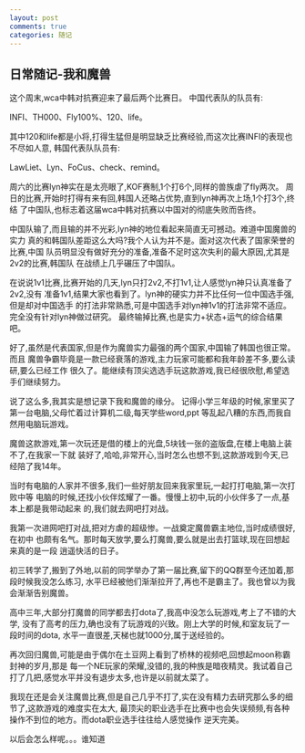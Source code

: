 ```yaml
---
layout: post
comments: true
categories: 随记
---
```


## 日常随记-我和魔兽

这个周末,wca中韩对抗赛迎来了最后两个比赛日。
中国代表队的队员有:

INFI、TH000、Fly100%、120、life。


其中120和life都是小将,打得生猛但是明显缺乏比赛经验,而这次比赛INFI的表现也不尽如人意,
韩国代表队队员有:

LawLiet、Lyn、FoCus、check、remind。

周六的比赛lyn神实在是太亮眼了,KOF赛制,1个打6个,同样的兽族虐了fly两次。
周日的比赛,开始时打得有来有回,韩国人还略占优势,直到lyn神再次上场,1个打3个,终结
了中国队,也标志着这届wca中韩对抗赛以中国对的彻底失败而告终。

中国队输了,而且输的并不光彩,lyn神的地位看起来简直无可撼动。难道中国魔兽的实力
真的和韩国队差距这么大吗?我个人认为并不是。面对这次代表了国家荣誉的比赛,中国
队员明显没有做好充分的准备,准备不足时这次失利的最大原因,尤其是2v2的比赛,韩国队
在战绩上几乎碾压了中国队。

在说说1v1比赛,比赛开始的几天,lyn只打2v2,不打1v1,让人感觉lyn神只认真准备了2v2,没有
准备1v1,结果大家也看到了。lyn神的硬实力并不比任何一位中国选手强,但是却对中国选手
的打法非常熟悉,可是中国选手对lyn神1v1的打法非常不适应。完全没有针对lyn神做过研究。
最终输掉比赛,也是实力+状态+运气的综合结果吧。

好了,虽然是代表国家,但是作为魔兽实力最强的两个国家,中国输了韩国也很正常。而且
魔兽争霸毕竟是一款已经衰落的游戏,主力玩家可能都和我年龄差不多,要么读研,要么已经工作
很久了。能继续有顶尖选选手玩这款游戏,我已经很欣慰,希望选手们继续努力。

说了这么多,我其实是想记录下我和魔兽的缘分。
记得小学三年级的时候,家里买了第一台电脑,父母忙着过计算机二级,每天学些word,ppt
等乱起八糟的东西,而我自然用电脑玩游戏。

魔兽这款游戏,第一次玩还是借的楼上的光盘,5块钱一张的盗版盘,在楼上电脑上装不了,在我家一下就
装好了,哈哈,非常开心,当时怎么也想不到,这款游戏到今天,已经陪了我14年。

当时有电脑的人家并不很多,我们一些好朋友回来我家里玩,一起打打电脑,第一次打败中等
电脑的时候,还找小伙伴炫耀了一番。慢慢上初中,玩的小伙伴多了一点,基本上都是我带动起来
的,我们就去网吧打对战。

我第一次进网吧打对战,把对方虐的超级惨。一战奠定魔兽霸主地位,当时成绩很好,在初中
也颇有名气。那时每天放学,要么打魔兽,要么就是出去打篮球,现在回想起来真的是一段
逍遥快活的日子。

初三转学了,搬到了外地,以前的同学举办了第一届比赛,留下的QQ群至今还加着,那段时候我没怎么练习,
水平已经被他们渐渐拉开了,再也不是霸主了。我也曾以为我会渐渐告别魔兽。

高中三年,大部分打魔兽的同学都去打dota了,我高中没怎么玩游戏,考上了不错的大学,
没有了高考的压力,确也没有了玩游戏的兴致。刚上大学的时候,和室友玩了一段时间的dota,
水平一直很差,天梯也就1000分,属于送经验的。

再次回归魔兽,可能是由于偶尔在土豆网上看到了桥林的视频吧,回想起moon称霸封神的岁月,那是
每一个NE玩家的荣耀,没错的,我的种族是暗夜精灵。我试着自己打了几把,感觉水平并没有退步太多,也许是以前就太菜了。

我现在还是会关注魔兽比赛,但是自己几乎不打了,实在没有精力去研究那么多的细节了,这款游戏的难度实在太大,
最顶尖的职业选手在比赛中也会失误频频,有各种操作不到位的地方。而dota职业选手往往给人感觉操作
逆天完美。

以后会怎么样呢。。。谁知道